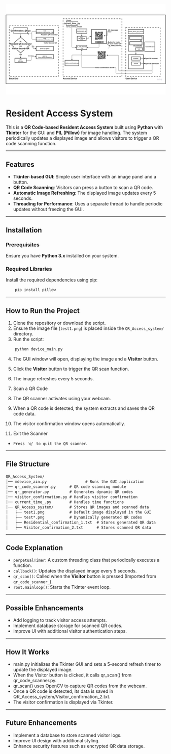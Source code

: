 ![Alt text](flowchart.png)

# Resident Access System

This is a **QR Code-based Resident Access System** built using **Python** with **Tkinter** for the GUI and **PIL (Pillow)** for image handling. The system periodically updates a displayed image and allows visitors to trigger a QR code scanning function.

---
## Features
- **Tkinter-based GUI**: Simple user interface with an image panel and a button.
- **QR Code Scanning**: Visitors can press a button to scan a QR code.
- **Automatic Image Refreshing**: The displayed image updates every 5 seconds.
- **Threading for Performance**: Uses a separate thread to handle periodic updates without freezing the GUI.

---
## Installation

### Prerequisites
Ensure you have **Python 3.x** installed on your system.

### Required Libraries
Install the required dependencies using pip:
```sh
    pip install pillow
```

---
## How to Run the Project
1. Clone the repository or download the script.
2. Ensure the image file (`test1.png`) is placed inside the `QR_Access_system/` directory.
3. Run the script:
``` sh
    python device_main.py
```
4. The GUI window will open, displaying the image and a **Visitor** button.
5. Click the **Visitor** button to trigger the QR scan function.
6. The image refreshes every 5 seconds.
7. Scan a QR Code
8. The QR scanner activates using your webcam.
9. When a QR code is detected, the system extracts and saves the QR code data.
10. The visitor confirmation window opens automatically.

11. Exit the Scanner
- `Press 'q' to quit the QR scanner`.

---
## File Structure
```
QR_Access_System/
│── mdevice_ain.py                 # Runs the GUI application
│── qr_code_scanner.py      # QR code scanning module
│── qr_generator.py         # Generates dynamic QR codes
│── visitor_confirmation.py # Handles visitor confirmation
│── current_time_.py        # Handles time functions
│── QR_Access_system/       # Stores QR images and scanned data
│   ├── test1.png           # Default image displayed in the GUI
│   ├── test*.png           # Dynamically generated QR codes
│   ├── Residential_confirmation_1.txt  # Stores generated QR data
│   ├── Visitor_confirmation_2.txt      # Stores scanned QR data
```


---
## Code Explanation
- `perpetualTimer`: A custom threading class that periodically executes a function.
- `callback()`: Updates the displayed image every 5 seconds.
- `qr_scan()`: Called when the **Visitor** button is pressed (Imported from `qr_code_scanner_`).
- `root.mainloop()`: Starts the Tkinter event loop.

---
## Possible Enhancements
- Add logging to track visitor access attempts.
- Implement database storage for scanned QR codes.
- Improve UI with additional visitor authentication steps.

---
## How It Works
- main.py initializes the Tkinter GUI and sets a 5-second refresh timer to update the displayed image.
- When the Visitor button is clicked, it calls qr_scan() from qr_code_scanner.py.
- qr_scan() uses OpenCV to capture QR codes from the webcam.
- Once a QR code is detected, its data is saved in QR_Access_system/Visitor_confirmation_2.txt.
- The visitor confirmation is displayed via Tkinter.

---
## Future Enhancements
- Implement a database to store scanned visitor logs.
- Improve UI design with additional styling.
- Enhance security features such as encrypted QR data storage.






